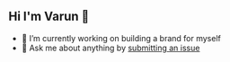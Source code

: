 ## Hi I'm Varun 👋

- 🔭 I’m currently working on building a brand for myself
- 💬 Ask me about anything by [submitting an issue](https://github.com/varun-one/ama/issues/new/choose)

<!--
**varun-one/varun-one** is a ✨ _special_ ✨ repository because its `README.md` (this file) appears on your GitHub profile.

Here are some ideas to get you started:

- 🔭 I’m currently working on ...
- 🌱 I’m currently learning ...
- 👯 I’m looking to collaborate on ...
- 🤔 I’m looking for help with ...
- 💬 Ask me about ...
- 📫 How to reach me: ...
- 😄 Pronouns: ...
- ⚡ Fun fact: ...
-->
